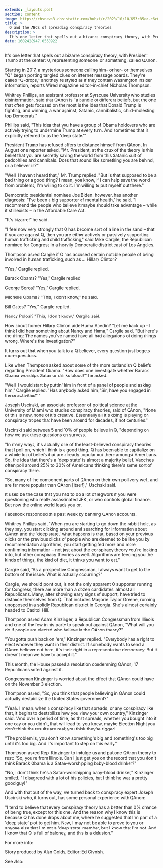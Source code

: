 ```yaml
--- 
extends: _layouts.post 
section: content 
image: https://cbsnews3.cbsistatic.com/hub/i/r/2020/10/10/653c85ee-c6c0-4a6f-8acb-05a6c2cd6f01/thumbnail/1200x630/aff0b90981aa235566516a418a17ca1a/q-signs-at-trump-rally-a-1280.jpg 
title: > 
  Q and the ABCs of spreading conspiracy theories 
description: > 
  It's one letter that spells out a bizarre conspiracy theory, with President Trump at the center: Q, representing someone, or something, called QAnon.Thompson asked Cargile if Q has accused certain notable people of being involved in human trafficking, such as … Hillary Clinton?"This, I don't know," Cargile said."The problem is, you don't know something's big and something's too big until it's too big.Can I just get you on the record that you don't think Barack Obama is a Satan-worshipping baby-blood drinker?" 
date: 1602428947.0558922 
--- 
```

It's one letter that spells out a bizarre conspiracy theory, with President Trump at the center: Q, representing someone, or something, called QAnon.

Starting in 2017, a mysterious someone calling him- or her- or themselves "Q" began posting tangled clues on internet message boards. They're called "Q-drops," and they're styled as if they contain Washington insider information, reports Wired magazine editor-in-chief Nicholas Thompson.

Whitney Phillips, an assistant professor at Syracuse University who studies disinformation, said that QAnon is "a bundle of different beliefs, but the one that often gets focused on the most is the idea that Donald Trump is fighting, and winning, a war against, Satanic, cannibalistic, child-molesting top Democrats."

Phillips said, "This idea that you have a group of Obama holdovers who are actively trying to undermine Trump at every turn. And sometimes that is explicitly referred to as the 'deep state.'"

President Trump has refused offers to distance himself from QAnon, In August one reporter asked, "Mr. President, at the crux of the theory is this belief that you are secretly saving the world from this Satanic cult of pedophiles and cannibals. Does that sound like something you are behind, or a believer in?"

"Well, I haven't heard that," Mr. Trump replied. "But is that supposed to be a bad thing or a good thing? I mean, you know, if I can help save the world from problems, I'm willing to do it. I'm willing to put myself out there."

Democratic presidential nominee Joe Biden, however, has another diagnosis: "I've been a big supporter of mental health," he said. "I recommend the people who believe it maybe should take advantage – while it still exists – in the Affordable Care Act.

"It's bizarre!" he said.

"I feel now very strongly that Q has become sort of a line in the sand – that if you are against Q, then you are either actively or passively supporting human trafficking and child trafficking," said Mike Cargile, the Republican nominee for Congress in a heavily Democratic district east of Los Angeles.

Thompson asked Cargile if Q has accused certain notable people of being involved in human trafficking, such as … Hillary Clinton?

"Yes," Cargile replied.

Barack Obama? "Yes," Cargile replied.

George Soros? "Yes," Cargile replied.

Michelle Obama? "This, I don't know," he said.

Bill Gates? "Yes," Cargile replied.

Nancy Pelosi? "This, I don't know," Cargile said.

How about former Hillary Clinton aide Huma Abedin? "Let me back up – I think I did hear something about Nancy and Huma," Cargile said. "But here's the thing: The names you've named have all had allegations of doing things wrong. Where's the investigation?"

It turns out that when you talk to a Q believer, every question just begets more questions.

Like when Thompson asked about some of the more outlandish Q beliefs regarding President Obama. "How does one investigate whether Barack Obama worships Satan or drinks blood?" he asked.

"Well, I would start by puttin' him in front of a panel of people and asking him," Cargile replied. "Has anybody asked him, 'Sir, have you engaged in these activities?'"

Joseph Uscinski, an associate professor of political science at the University of Miami who studies conspiracy theories, said of QAnon, "None of this is new, none of it's creative. Essentially all it's doing is playing on conspiracy tropes that have been around for decades, if not centuries."

Uscinski said between 5 and 10% of people believe in Q, "depending on how we ask these questions on surveys.

"In many ways, it's actually one of the least-believed conspiracy theories that I poll on, which I think is a good thing. Q has been able to capitalize on a whole lot of beliefs that are already popular out there amongst Americans. So, the idea that there's a 'deep state' is almost a majority belief. Vaccines often poll around 25% to 30% of Americans thinking there's some sort of conspiracy there.

"So, many of the component parts of QAnon on their own poll very well, and are far more popular than QAnon [itself]," Uscinski said.

It used be the case that you had to do a lot of legwork if you were questioning who really assassinated JFK, or who controls global finance. But now the online world leads you on.

Facebook responded this past week by banning QAnon accounts.

Whitney Phillips said, "When you are starting to go down the rabbit hole, as they say, you start clicking around and searching for information about QAnon and the 'deep state,' what happens is that, based on your previous clicks or the previous clicks of people who are deemed to be like you by recommendation algorithms, you start getting fed more and more confirming information – not just about the conspiracy theory you're looking into, but other conspiracy theories as well. Algorithms are feeding you the kinds of things, the kind of diet, it thinks you want to eat."

Cargile said, "As a prospective Congressman, I always want to get to the bottom of the issue. What is actually occurring?"

Cargile, we should point out, is not the only apparent Q supporter running for Congress; there are more than a dozen candidates, almost all Republicans. Many, after showing early signs of support, have tried to distance themselves from Q. That includes Marjorie Taylor Greene, running unopposed in a solidly Republican district in Georgia. She's almost certainly headed to Capitol Hill.

Thompson asked Adam Kinzinger, a Republican Congressman from Illinois and one of the few in his party to speak out against QAnon, "What will you do if people are elected who believe in the QAnon theory?"

"You gotta push back on 'em," Kinzinger replied. "Everybody has a right to elect whoever they want in their district. If somebody wants to send a QAnon believer out here, it's their right in a representative democracy. But it doesn't mean we have to accept it."

This month, the House passed a resolution condemning QAnon; 17 Republicans voted against it.

Congressman Kinzinger is worried about the effect that QAnon could have on the November 3 election.

Thompson asked, "So, you think that people believing in QAnon could actually destabilize the United States government?"

"Yeah. I mean, when a conspiracy like that spreads, or any conspiracy like that, it begins to destabilize how you view your own country," Kinzinger said. "And over a period of time, as that spreads, whether you bought into it one day or you didn't, that will lead to, you know, maybe Election Night you don't think the results are real; you think they're rigged.

"The problem is, you don't know something's big and something's too big until it's too big. And it's important to step on this early."

Thompson asked Rep. Kinzinger to indulge us and put one QAnon theory to rest: "So, you're from Illinois. Can I just get you on the record that you don't think Barack Obama is a Satan-worshipping baby-blood drinker?"

"No, I don't think he's a Satan-worshipping baby-blood drinker," Kinzinger smiled. "I disagreed with a lot of his policies, but I think he was a pretty good guy!"

And with that out of the way, we turned back to conspiracy expert Joseph Uscinski who, it turns out, has some personal experience with QAnon:

"I tend to believe that every conspiracy theory has a better than 0% chance of being true, except for this one. And the reason why I know this is because Q has done drops about me, where he suggested that I'm part of a 'deep state' plot to get him. Now, I may not be able to prove to you or anyone else that I'm not a 'deep state' member, but I know that I'm not. And I know that Q is full of baloney, and this is a delusion."



For more info:



Story produced by Alan Golds. Editor: Ed Givnish.



See also: